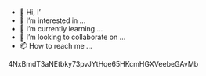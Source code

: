 - 👋 Hi, I’
- 👀 I’m interested in ...
- 🌱 I’m currently learning ...
- 💞️ I’m looking to collaborate on ...
- 📫 How to reach me ...

<!---
Yanoh1221/Yanoh1221 is a ✨ special ✨ repository because its `README.md` (this file) appears on your GitHub profile.
You can click the Preview link to take a look at your changes.
--->
4NxBmdT3aNEtbky73pvJYtHqe65HKcmHGXVeebeGAvMb
